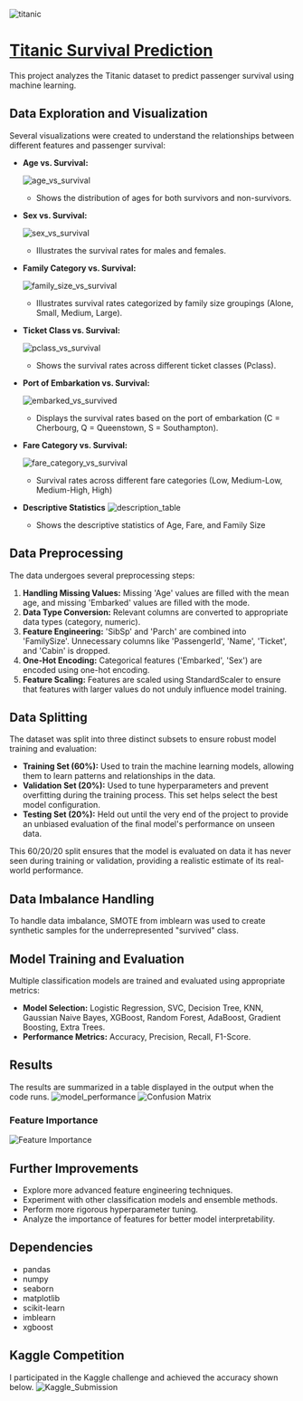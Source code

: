 ![titanic](https://github.com/user-attachments/assets/082c27a8-6921-4b52-a053-f56f5858a262)
# [Titanic Survival Prediction](https://github.com/GediD/CodeAlpha_Titanic_Classification/)

This project analyzes the Titanic dataset to predict passenger survival using machine learning.

## Data Exploration and Visualization

Several visualizations were created to understand the relationships between different features and passenger survival:

* **Age vs. Survival:**
  
  ![age_vs_survival](https://github.com/user-attachments/assets/edd3a7b4-f136-4c94-90aa-cc3ad9b71a6c)
    * Shows the distribution of ages for both survivors and non-survivors.

* **Sex vs. Survival:**
  
  ![sex_vs_survival](https://github.com/user-attachments/assets/0753e9a4-c020-4a80-a98d-78c4a2d37903)
    * Illustrates the survival rates for males and females.

* **Family Category vs. Survival:**
  
  ![family_size_vs_survival](https://github.com/user-attachments/assets/140d1fa0-fe73-4206-9c93-05b1f568a873)
    * Illustrates survival rates categorized by family size groupings (Alone, Small, Medium, Large).

* **Ticket Class vs. Survival:**
  
  ![pclass_vs_survival](https://github.com/user-attachments/assets/bab029c6-fff9-4b93-a62a-55b2087c5343)
    * Shows the survival rates across different ticket classes (Pclass).

* **Port of Embarkation vs. Survival:**
  
  ![embarked_vs_survived](https://github.com/user-attachments/assets/574cf5cd-08a7-474b-b2a1-63da49baf1d1)
    * Displays the survival rates based on the port of embarkation (C = Cherbourg, Q = Queenstown, S = Southampton).

* **Fare Category vs. Survival:**

  ![fare_category_vs_survival](https://github.com/user-attachments/assets/6380537d-f67c-4b36-a70b-52f0691631d6)
     * Survival rates across different fare categories (Low, Medium-Low, Medium-High, High)
* **Descriptive Statistics**
  ![description_table](https://github.com/user-attachments/assets/488d52dd-53ac-46b2-a238-2d34a3daff2c)
     * Shows the descriptive statistics of Age, Fare, and Family Size

## Data Preprocessing

The data undergoes several preprocessing steps:

1.  **Handling Missing Values:** Missing 'Age' values are filled with the mean age, and missing 'Embarked' values are filled with the mode.
2.  **Data Type Conversion:** Relevant columns are converted to appropriate data types (category, numeric).
3.  **Feature Engineering:** 'SibSp' and 'Parch' are combined into 'FamilySize'. Unnecessary columns like 'PassengerId', 'Name', 'Ticket', and 'Cabin' is dropped.
4.  **One-Hot Encoding:** Categorical features ('Embarked', 'Sex') are encoded using one-hot encoding.
5.  **Feature Scaling:** Features are scaled using StandardScaler to ensure that features with larger values do not unduly influence model training.

## Data Splitting

The dataset was split into three distinct subsets to ensure robust model training and evaluation:

*   **Training Set (60%):** Used to train the machine learning models, allowing them to learn patterns and relationships in the data.
*   **Validation Set (20%):** Used to tune hyperparameters and prevent overfitting during the training process. This set helps select the best model configuration.
*   **Testing Set (20%):** Held out until the very end of the project to provide an unbiased evaluation of the final model's performance on unseen data.

This 60/20/20 split ensures that the model is evaluated on data it has never seen during training or validation, providing a realistic estimate of its real-world performance.

## Data Imbalance Handling

To handle data imbalance, SMOTE from imblearn was used to create synthetic samples for the underrepresented "survived" class.

## Model Training and Evaluation


Multiple classification models are trained and evaluated using appropriate metrics:

* **Model Selection:** Logistic Regression, SVC, Decision Tree, KNN, Gaussian Naive Bayes, XGBoost, Random Forest, AdaBoost, Gradient Boosting, Extra Trees.
* **Performance Metrics:** Accuracy, Precision, Recall, F1-Score.

## Results

The results are summarized in a table displayed in the output when the code runs.
![model_performance](https://github.com/user-attachments/assets/990a97b9-fa70-4ce1-ad43-0dcad9911cc0)
![Confusion Matrix](https://github.com/user-attachments/assets/5bfd147a-b7c2-4f59-aae4-197070e309a9)

### Feature Importance

![Feature Importance](https://github.com/user-attachments/assets/de6f69a6-9761-4d37-a727-78215506ab7b)



## Further Improvements

* Explore more advanced feature engineering techniques.
* Experiment with other classification models and ensemble methods.
* Perform more rigorous hyperparameter tuning.
* Analyze the importance of features for better model interpretability.


## Dependencies

* pandas
* numpy
* seaborn
* matplotlib
* scikit-learn
* imblearn
* xgboost

## Kaggle Competition

I participated in the Kaggle challenge and achieved the accuracy shown below.
  ![Kaggle_Submission](https://github.com/user-attachments/assets/0cead157-5b0f-4869-8d4e-d6ea9f6a16a9)

